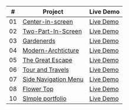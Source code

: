 <table>
  <thead>
    <tr>
      <th>#</th>
      <th>Project</th>
      <th>Live Demo</th>
    </tr>
  </thead>
  <tbody>
    <tr>
      <td>01</td>
      <td>
        <a href="https://github.com/debbrotokumark/Center-in-screen/">Center-in-screen</a>
      </td>
      <td>
        <a href="https://debbrotokumark.github.io/Center-in-screen/">Live Demo</a>
      </td>
    </tr>
    <tr>
      <td>02</td>
      <td>
        <a href="https://github.com/debbrotokumark/Two-Part-In-Screen-CSS-Projects">Two-Part-In-Screen</a>
      </td>
      <td>
        <a href="https://debbrotokumark.github.io/Two-Part-In-Screen-CSS-Projects/">Live Demo</a>
      </td>
    </tr>
    <tr>
      <td>03</td>
      <td>
        <a href="https://github.com/debbrotokumark/Gardenerds-CSS-Project">Gardenerds</a>
      </td>
      <td>
        <a href="https://debbrotokumark.github.io/Gardenerds-CSS-Project/">Live Demo</a>
      </td>
    </tr>
    <tr>
      <td>04</td>
      <td>
        <a href="https://github.com/debbrotokumark/Modern-Archticture-CSS-Project">Modern-Archticture</a>
      </td>
      <td>
        <a href="https://debbrotokumark.github.io/Modern-Archticture-CSS-Project/">Live Demo</a>
      </td>
    </tr>
    <tr>
      <td>05</td>
      <td>
        <a href="https://github.com/debbrotokumark/The-Great-Escape-CSS-Project/">The Great Escape</a>
      </td>
      <td>
        <a href="https://debbrotokumark.github.io/The-Great-Escape-CSS-Project/">Live Demo</a>
      </td>
    </tr> 
    <tr>
      <td>06</td>
      <td>
        <a href="https://github.com/debbrotokumark/Tour-and-Travels-CSS-Project/">Tour and Travels</a>
      </td>
      <td>
        <a href="https://debbrotokumark.github.io/Tour-and-Travels-CSS-Project/">Live Demo</a>
      </td>
    </tr>
    <tr>
      <td>07</td>
      <td>
        <a href="https://github.com/debbrotokumark/Side-Navigation-Menu-CSS/">Side Navigation Menu</a>
      </td>
      <td>
        <a href="https://debbrotokumark.github.io/Side-Navigation-Menu-CSS/">Live Demo</a>
      </td>
    </tr>
    <tr>
    <tr>
      <td>08</td>
      <td>
        <a href="https://github.com/debbrotokumark/Flower-Top/">Flower Top</a>
      </td>
      <td>
        <a href="https://debbrotokumark.github.io/Flower-Top/">Live Demo</a>
      </td>
    </tr>
    <tr>
      <td>10</td>
      <td>
        <a href="https://github.com/debbrotokumark/SImpleportfolio">SImple portfolio</a>
      </td>
      <td>
        <a href="https://debbrotokumark.github.io/SImpleportfolio/">Live Demo</a>
      </td>
    </tr>



  </tbody>
</table>
